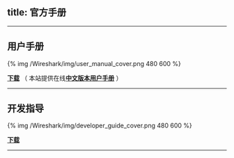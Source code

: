 title: 官方手册
---


----------

## 用户手册 ##
{% img /Wireshark/img/user_manual_cover.png  480 600 %}

[**下载**](http://pan.baidu.com/s/1qWVKKW0) （ 本站提供在线[**中文版本用户手册**](http://wwyyzz.github.io/Wireshark/manual-cn-0.html) ）

----------

## 开发指导 ##
{% img /Wireshark/img/developer_guide_cover.png  480 600 %}

[**下载**](http://pan.baidu.com/s/1qXiBYY4)


----------


